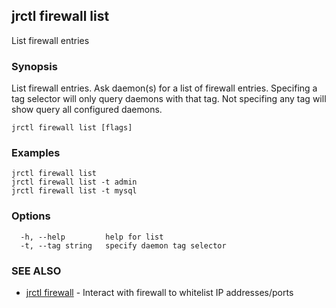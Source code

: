 ## jrctl firewall list

List firewall entries

### Synopsis

List firewall entries. Ask daemon(s) for a list of firewall entries. Specifing a
tag selector will only query daemons with that tag. Not specifing any tag will
show query all configured daemons.

```
jrctl firewall list [flags]
```

### Examples

```
jrctl firewall list
jrctl firewall list -t admin
jrctl firewall list -t mysql
```

### Options

```
  -h, --help         help for list
  -t, --tag string   specify daemon tag selector
```

### SEE ALSO

* [jrctl firewall](jrctl_firewall.md)	 - Interact with firewall to whitelist IP addresses/ports

